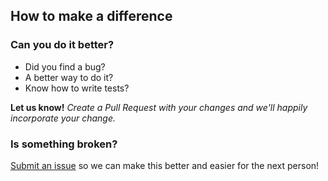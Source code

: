
## How to make a difference

### Can you do it better?

* Did you find a bug?
* A better way to do it?
* Know how to write tests?

**Let us know!** _Create a Pull Request with your changes and we'll happily incorporate your change._


### Is something broken?

[Submit an issue](https://github.com/aaronsteers/dataops-quickstart/issues/new) so we can make this better and easier for the next person!
